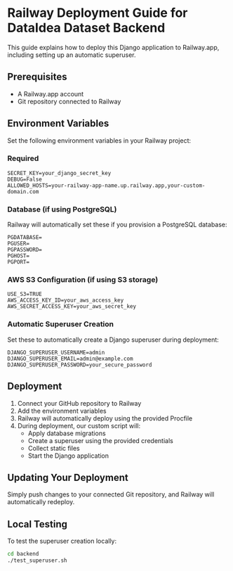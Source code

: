 # Railway Deployment Guide for DataIdea Dataset Backend

This guide explains how to deploy this Django application to Railway.app, including setting up an automatic superuser.

## Prerequisites

- A Railway.app account
- Git repository connected to Railway

## Environment Variables

Set the following environment variables in your Railway project:

### Required

```
SECRET_KEY=your_django_secret_key
DEBUG=False
ALLOWED_HOSTS=your-railway-app-name.up.railway.app,your-custom-domain.com
```

### Database (if using PostgreSQL)

Railway will automatically set these if you provision a PostgreSQL database:

```
PGDATABASE=
PGUSER=
PGPASSWORD=
PGHOST=
PGPORT=
```

### AWS S3 Configuration (if using S3 storage)

```
USE_S3=TRUE
AWS_ACCESS_KEY_ID=your_aws_access_key
AWS_SECRET_ACCESS_KEY=your_aws_secret_key
```

### Automatic Superuser Creation

Set these to automatically create a Django superuser during deployment:

```
DJANGO_SUPERUSER_USERNAME=admin
DJANGO_SUPERUSER_EMAIL=admin@example.com
DJANGO_SUPERUSER_PASSWORD=your_secure_password
```

## Deployment

1. Connect your GitHub repository to Railway
2. Add the environment variables
3. Railway will automatically deploy using the provided Procfile
4. During deployment, our custom script will:
   - Apply database migrations
   - Create a superuser using the provided credentials
   - Collect static files
   - Start the Django application

## Updating Your Deployment

Simply push changes to your connected Git repository, and Railway will automatically redeploy.

## Local Testing

To test the superuser creation locally:

```bash
cd backend
./test_superuser.sh
``` 